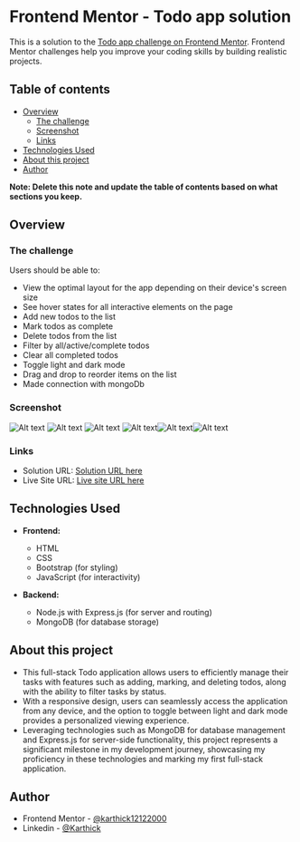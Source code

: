 # Frontend Mentor - Todo app solution

This is a solution to the [Todo app challenge on Frontend Mentor](https://www.frontendmentor.io/challenges/todo-app-Su1_KokOW). Frontend Mentor challenges help you improve your coding skills by building realistic projects.

## Table of contents

- [Overview](#overview)
  - [The challenge](#the-challenge)
  - [Screenshot](#screenshot)
  - [Links](#links)
- [Technologies Used](#technologies-used)
- [About this project](#about-this-project)
- [Author](#author)

**Note: Delete this note and update the table of contents based on what sections you keep.**

## Overview

### The challenge

Users should be able to:

- View the optimal layout for the app depending on their device's screen size
- See hover states for all interactive elements on the page
- Add new todos to the list
- Mark todos as complete
- Delete todos from the list
- Filter by all/active/complete todos
- Clear all completed todos
- Toggle light and dark mode
- Drag and drop to reorder items on the list
- Made connection with mongoDb

### Screenshot

![Alt text](image.png) ![Alt text](image-1.png) ![Alt text](image-2.png)
![Alt text](image-3.png)![Alt text](image-4.png)![Alt text](image-5.png)

### Links

- Solution URL: [Solution URL here](https://www.frontendmentor.io/solutions/todo-fullstack-application-oIvMcciGsy)
- Live Site URL: [Live site URL here](https://karthick12122000.github.io/Todo_App)

## Technologies Used

- **Frontend:**

  - HTML
  - CSS
  - Bootstrap (for styling)
  - JavaScript (for interactivity)

- **Backend:**
  - Node.js with Express.js (for server and routing)
  - MongoDB (for database storage)

## About this project

- This full-stack Todo application allows users to efficiently manage their tasks with features such as adding, marking, and deleting todos, along with the ability to filter tasks by status. 
- With a responsive design, users can seamlessly access the application from any device, and the option to toggle between light and dark mode provides a personalized viewing experience. 
- Leveraging technologies such as MongoDB for database management and Express.js for server-side functionality, this project represents a significant milestone in my development journey, showcasing my proficiency in these technologies and marking my first full-stack application.

## Author

- Frontend Mentor - [@karthick12122000](https://www.frontendmentor.io/profile/karthick12122000)
- Linkedin - [@Karthick](https://www.linkedin.com/in/karthick-kaliannan-68b763191/)
